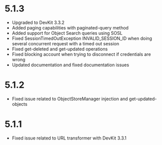 5.1.3
=====
 - Upgraded to DevKit 3.3.2
 - Added paging capabilities with paginated-query method
 - Added support for Object Search queries using SOSL
 - Fixed SessionTimedOutException INVALID_SESSION_ID when doing several concurrent request with a timed out session
 - Fixed get-deleted and get-updated operations
 - Fixed blocking account when trying to disconnect if credentials are wrong
 - Updated documentation and fixed documentation issues 

5.1.2
=====
- Fixed issue related to ObjectStoreManager injection and get-updated-objects

5.1.1
=====
- Fixed issue related to URL transformer with DevKit 3.3.1